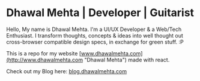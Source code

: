 # Dhawal Mehta | Developer | Guitarist

Hello, My name is Dhawal Mehta. I'm a UI/UX Developer & a Web/Tech Enthusiast. I transform thoughts, concepts & ideas into well thought out cross-browser compatible design specs, in exchange for green stuff. :P

This is a repo for my website [www.dhawalmehta.com](http://www.dhawalmehta.com "Dhawal Mehta") made with react.

Check out my Blog here: [blog.dhawalmehta.com](http://blog.dhawalmehta.com "Dhawal Mehta's Blog")
